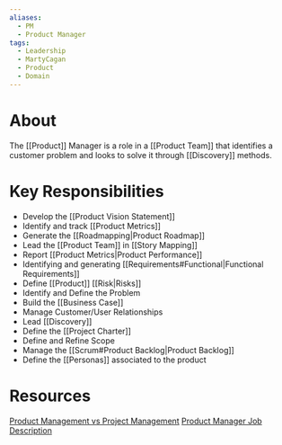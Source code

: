 ```yaml
---
aliases:
  - PM
  - Product Manager
tags:
  - Leadership
  - MartyCagan
  - Product
  - Domain
---
```

# About
The [[Product]] Manager is a role in a [[Product Team]] that identifies a customer problem and looks to solve it through [[Discovery]] methods.
# Key Responsibilities
- Develop the [[Product Vision Statement]]
- Identify and track [[Product Metrics]]
- Generate the [[Roadmapping|Product Roadmap]]
- Lead the [[Product Team]] in [[Story Mapping]]
- Report [[Product Metrics|Product Performance]]
- Identifying and generating [[Requirements#Functional|Functional Requirements]]
- Define [[Product]] [[Risk|Risks]]
- Identify and Define the Problem
- Build the [[Business Case]]
- Manage Customer/User Relationships
- Lead [[Discovery]]
- Define the [[Project Charter]]
- Define and Refine Scope
- Manage the [[Scrum#Product Backlog|Product Backlog]]
- Define the [[Personas]] associated to the product
# Resources
[Product Management vs Project Management](https://www.svpg.com/product-management-vs-project-management/)
[Product Manager Job Description](https://www.svpg.com/product-manager-job-description/)